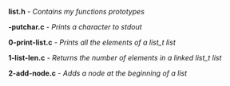 **list.h** - *Contains my functions prototypes*

**-putchar.c** - *Prints a character to stdout*

**0-print-list.c** - *Prints all the elements of a list_t list*

**1-list-len.c** - *Returns the number of elements in a linked list_t list*

**2-add-node.c** - *Adds a node at the beginning of a list*
